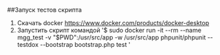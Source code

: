 ##Запуск тестов скрипта
1. Скачать docker https://www.docker.com/products/docker-desktop
2. Запустить скрипт командой '$ sudo docker run -it --rm --name mgg_test -v "$PWD":/usr/src/app -w /usr/src/app phpunit/phpunit --testdox --bootstrap bootstrap.php test
'